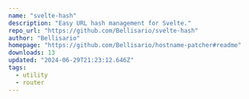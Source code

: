 ```yaml
---
name: "svelte-hash"
description: "Easy URL hash management for Svelte."
repo_url: "https://github.com/Bellisario/svelte-hash"
author: "Bellisario"
homepage: "https://github.com/Bellisario/hostname-patcher#readme"
downloads: 13
updated: "2024-06-29T21:23:12.646Z"
tags: 
  - utility
  - router
---
```

